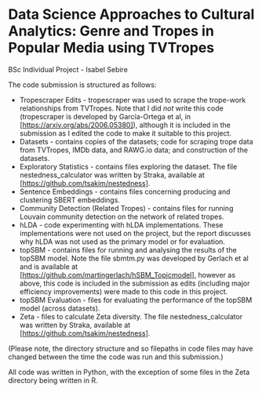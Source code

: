 # Data Science Approaches to Cultural Analytics: Genre and Tropes in Popular Media using TVTropes
BSc Individual Project - Isabel Sebire

The code submission is structured as follows:

* Tropescraper Edits - tropescraper was used to scrape the trope-work relationships from TVTropes. Note that I did *not* write this code (tropescraper is developed by García-Ortega et al, in [https://arxiv.org/abs/2006.05380]), although it is included in the submission as I edited the code to make it suitable to this project.
* Datasets - contains copies of the datasets; code for scraping trope data from TVTropes, IMDb data, and RAWG.io data; and construction of the datasets.
* Exploratory Statistics - contains files exploring the dataset. The file nestedness_calculator was written by Straka, available at [https://github.com/tsakim/nestedness].
* Sentence Embeddings - contains files concerning producing and clustering SBERT embeddings.
* Community Detection (Related Tropes) - contains files for running Louvain community detection on the network of related tropes.
* hLDA - code experimenting with hLDA implementations. These implementations were not used on the project, but the report discusses why hLDA was not used as the primary model or for evaluation.
* topSBM - contains files for running and analysing the results of the topSBM model. Note the file sbmtm.py was developed by Gerlach et al and is available at [https://github.com/martingerlach/hSBM_Topicmodel], however as above, this code is included in the submission as edits (including major efficiency improvements) were made to this code in this project.
* topSBM Evaluation - files for evaluating the performance of the topSBM model (across datasets).
* Zeta - files to calculate Zeta diversity. The file nestedness_calculator was written by Straka, available at [https://github.com/tsakim/nestedness].

(Please note, the directory structure and so filepaths in code files may have changed between the time the code was run and this submission.)

All code was written in Python, with the exception of some files in the Zeta directory being written in R.
